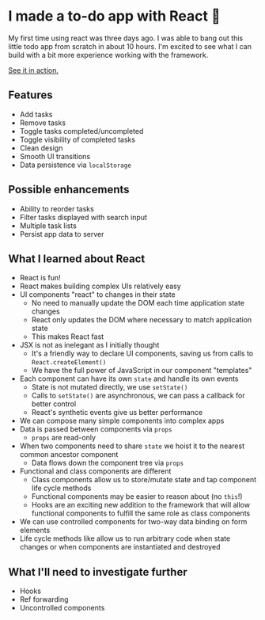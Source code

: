 # I made a to-do app with React 🤘

My first time using react was three days ago. I was able to bang out this little todo app from scratch in about 10 hours. I'm excited to see what I can build with a bit more experience working with the framework.

[See it in action.](https://joels-react-todo-app.netlify.com/)

## Features

- Add tasks
- Remove tasks
- Toggle tasks completed/uncompleted
- Toggle visibility of completed tasks
- Clean design
- Smooth UI transitions
- Data persistence via `localStorage`

## Possible enhancements

- Ability to reorder tasks
- Filter tasks displayed with search input
- Multiple task lists
- Persist app data to server

## What I learned about React

- React is fun!
- React makes building complex UIs relatively easy
- UI components "react" to changes in their state
  - No need to manually update the DOM each time application state changes
  - React only updates the DOM where necessary to match application state
  - This makes React fast
- JSX is not as inelegant as I initially thought
  - It's a friendly way to declare UI components, saving us from calls to `React.createElement()`
  - We have the full power of JavaScript in our component "templates"
- Each component can have its own `state` and handle its own events
  - State is not mutated directly, we use `setState()`
  - Calls to `setState()` are asynchronous, we can pass a callback for better control
  - React's synthetic events give us better performance
- We can compose many simple components into complex apps
- Data is passed between components via `props`
  - `props` are read-only
- When two components need to share `state` we hoist it to the nearest common ancestor component
  - Data flows down the component tree via `props`
- Functional and class components are different
  - Class components allow us to store/mutate state and tap component life cycle methods
  - Functional components may be easier to reason about (no `this`!)
  - Hooks are an exciting new addition to the framework that will allow functional components to fulfill the same role as class components
- We can use controlled components for two-way data binding on form elements
- Life cycle methods like allow us to run arbitrary code when state changes or when components are instantiated and destroyed

## What I'll need to investigate further

- Hooks
- Ref forwarding
- Uncontrolled components

